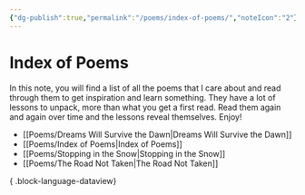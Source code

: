 ```yaml
---
{"dg-publish":true,"permalink":"/poems/index-of-poems/","noteIcon":"2"}
---
```


# Index of Poems

In this note, you will find a list of all the poems that I care about and read through them to get inspiration and learn something. They have a lot of lessons to unpack, more than what you get a first read. Read them again and again over time and the lessons reveal themselves. Enjoy!

- [[Poems/Dreams Will Survive the Dawn\|Dreams Will Survive the Dawn]]
- [[Poems/Index of Poems\|Index of Poems]]
- [[Poems/Stopping in the Snow\|Stopping in the Snow]]
- [[Poems/The Road Not Taken\|The Road Not Taken]]

{ .block-language-dataview}
